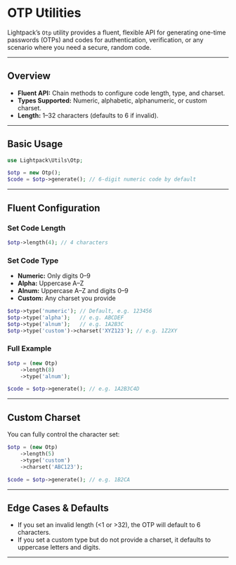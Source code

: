 # OTP Utilities

Lightpack’s `Otp` utility provides a fluent, flexible API for generating one-time passwords (OTPs) and codes for authentication, verification, or any scenario where you need a secure, random code.

---

## Overview

- **Fluent API:** Chain methods to configure code length, type, and charset.
- **Types Supported:** Numeric, alphabetic, alphanumeric, or custom charset.
- **Length:** 1–32 characters (defaults to 6 if invalid).

---

## Basic Usage

```php
use Lightpack\Utils\Otp;

$otp = new Otp();
$code = $otp->generate(); // 6-digit numeric code by default
```

---

## Fluent Configuration

### Set Code Length
```php
$otp->length(4); // 4 characters
```

### Set Code Type
- **Numeric:** Only digits 0–9
- **Alpha:** Uppercase A–Z
- **Alnum:** Uppercase A–Z and digits 0–9
- **Custom:** Any charset you provide

```php
$otp->type('numeric'); // Default, e.g. 123456
$otp->type('alpha');   // e.g. ABCDEF
$otp->type('alnum');   // e.g. 1A2B3C
$otp->type('custom')->charset('XYZ123'); // e.g. 1Z2XY
```

### Full Example
```php
$otp = (new Otp)
    ->length(8)
    ->type('alnum');

$code = $otp->generate(); // e.g. 1A2B3C4D
```

---

## Custom Charset

You can fully control the character set:
```php
$otp = (new Otp)
    ->length(5)
    ->type('custom')
    ->charset('ABC123');

$code = $otp->generate(); // e.g. 1B2CA
```

---

## Edge Cases & Defaults

- If you set an invalid length (<1 or >32), the OTP will default to 6 characters.
- If you set a custom type but do not provide a charset, it defaults to uppercase letters and digits.

---